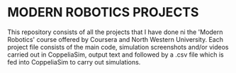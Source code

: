 # MODERN ROBOTICS PROJECTS
This repository consists of all the projects that I have done ni the 'Modern Robotics' course offered by Coursera and North Western University.
Each project file consists of the main code, simulation screenshots and/or videos carried out in CoppeliaSim, output text and followed by a .csv file which is fed into CoppeliaSim to carry out simulations.
